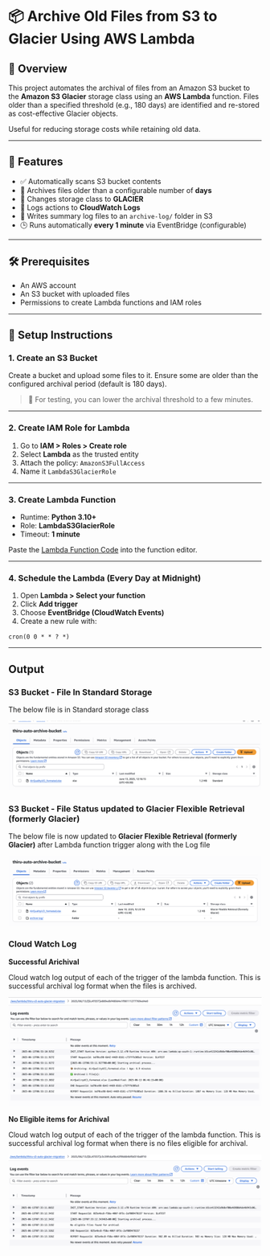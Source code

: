 # 📦 Archive Old Files from S3 to Glacier Using AWS Lambda

## 🧾 Overview

This project automates the archival of files from an Amazon S3 bucket to the **Amazon S3 Glacier** storage class using an **AWS Lambda** function. Files older than a specified threshold (e.g., 180 days) are identified and re-stored as cost-effective Glacier objects.

Useful for reducing storage costs while retaining old data.

---

## 📌 Features

- ✅ Automatically scans S3 bucket contents
- 📅 Archives files older than a configurable number of **days**
- 💾 Changes storage class to **GLACIER**
- 📝 Logs actions to **CloudWatch Logs**
- 📁 Writes summary log files to an `archive-log/` folder in S3
- 🕒 Runs automatically **every 1 minute** via EventBridge (configurable)

---

## 🛠️ Prerequisites

- An AWS account
- An S3 bucket with uploaded files
- Permissions to create Lambda functions and IAM roles

---

## 🚀 Setup Instructions

### 1. Create an S3 Bucket

Create a bucket and upload some files to it. Ensure some are older than the configured archival period (default is 180 days).

> 🔧 For testing, you can lower the archival threshold to a few minutes.

---

### 2. Create IAM Role for Lambda

1. Go to **IAM > Roles > Create role**
2. Select **Lambda** as the trusted entity
3. Attach the policy: `AmazonS3FullAccess`
4. Name it `LambdaS3GlacierRole`

---

### 3. Create Lambda Function

- Runtime: **Python 3.10+**
- Role: **LambdaS3GlacierRole**
- Timeout: **1 minute**

Paste the [Lambda Function Code](#lambda-function-code) into the function editor.

---

### 4. Schedule the Lambda (Every Day at Midnight)

1. Open **Lambda > Select your function**
2. Click **Add trigger**
3. Choose **EventBridge (CloudWatch Events)**
4. Create a new rule with:

```
cron(0 0 * * ? *)
```

---

## Output 

### S3 Bucket - File In Standard Storage

The below file is in Standard storage class

![alt text](output/standard_file.png)


### S3 Bucket - File Status updated to Glacier Flexible Retrieval (formerly Glacier)

The below file is now updated to **Glacier Flexible Retrieval (formerly Glacier)** after Lambda function trigger along with the Log file

![alt text](output/file_output.png)

### Cloud Watch Log

**Successful Arichival**

Cloud watch log output of each of the trigger of the lambda function. This is successful archival log format when the files is archived.

![alt text](output/cloud_watch_output.png)


**No Eligible items for Arichival**

Cloud watch log output of each of the trigger of the lambda function. This is successful archival log format when there is no files eligible for archival. 

![alt text](output/cloud_watch_output_no_items.png)
